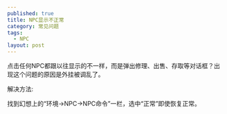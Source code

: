 ```yaml
---
published: true
title: NPC显示不正常
category: 常见问题
tags: 
  - NPC
layout: post
---
```

<p>
    点击任何NPC都跟以往显示的不一样，而是弹出修理、出售、存取等对话框？出现这个问题的原因是外挂被调乱了。
</p>
<p>
    解决方法:&nbsp;
</p>

<p>
    找到幻想上的“环境-&gt;NPC-&gt;NPC命令”一栏，选中“正常”即使恢复正常。
</p>
<p>
    <br/>
</p>
